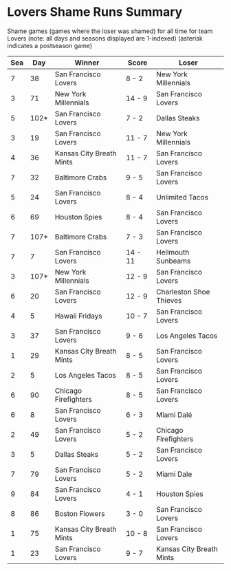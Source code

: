 # Lovers Shame Runs Summary



Shame games (games where the loser was shamed) for all time for team Lovers (note: all days and seasons displayed are 1-indexed) (asterisk indicates a postseason game)


| Sea | Day | Winner | Score | Loser | 
| ------ |------ |------ |------ |------ |
| 7 | 38 | San Francisco Lovers | 8 - 2 | New York Millennials | 
| 3 | 71 | New York Millennials | 14 - 9 | San Francisco Lovers | 
| 5 | 102* | San Francisco Lovers | 7 - 2 | Dallas Steaks | 
| 3 | 19 | San Francisco Lovers | 11 - 7 | New York Millennials | 
| 4 | 36 | Kansas City Breath Mints | 11 - 7 | San Francisco Lovers | 
| 7 | 32 | Baltimore Crabs | 9 - 5 | San Francisco Lovers | 
| 5 | 24 | San Francisco Lovers | 8 - 4 | Unlimited Tacos | 
| 6 | 69 | Houston Spies | 8 - 4 | San Francisco Lovers | 
| 7 | 107* | Baltimore Crabs | 7 - 3 | San Francisco Lovers | 
| 7 | 7 | San Francisco Lovers | 14 - 11 | Hellmouth Sunbeams | 
| 3 | 107* | New York Millennials | 12 - 9 | San Francisco Lovers | 
| 6 | 20 | San Francisco Lovers | 12 - 9 | Charleston Shoe Thieves | 
| 4 | 5 | Hawaii Fridays | 10 - 7 | San Francisco Lovers | 
| 3 | 37 | San Francisco Lovers | 9 - 6 | Los Angeles Tacos | 
| 1 | 29 | Kansas City Breath Mints | 8 - 5 | San Francisco Lovers | 
| 2 | 5 | Los Angeles Tacos | 8 - 5 | San Francisco Lovers | 
| 6 | 90 | Chicago Firefighters | 8 - 5 | San Francisco Lovers | 
| 6 | 8 | San Francisco Lovers | 6 - 3 | Miami Dalé | 
| 2 | 49 | San Francisco Lovers | 5 - 2 | Chicago Firefighters | 
| 3 | 5 | Dallas Steaks | 5 - 2 | San Francisco Lovers | 
| 7 | 79 | San Francisco Lovers | 5 - 2 | Miami Dale | 
| 9 | 84 | San Francisco Lovers | 4 - 1 | Houston Spies | 
| 8 | 86 | Boston Flowers | 3 - 0 | San Francisco Lovers | 
| 1 | 75 | Kansas City Breath Mints | 10 - 8 | San Francisco Lovers | 
| 1 | 23 | San Francisco Lovers | 9 - 7 | Kansas City Breath Mints | 


